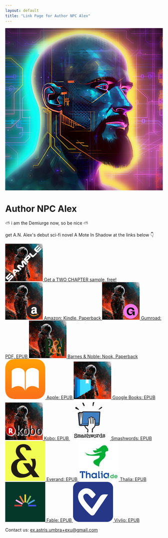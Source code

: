 ```yaml
---
layout: default
title: "Link Page for Author NPC Alex"
---
```


<div class="profile">
    <a href="https://x.com/lastnpcalex" target="_blank">
        <img src="Author_Image.png" alt="Profile Picture">
    </a>
    <h1>Author NPC Alex</h1>
    <p>⛅ i am the Demiurge now, so be nice ⛅</p>
    <p> get A.N. Alex's debut sci-fi novel A Mote In Shadow at the links below 👇</p>
</div>
<div class="single-link">
    <a href="https://github.com/lastnpcalex/AuthorNPCAlex/blob/main/A%20Mote%20in%20Shadow%20-%20A.N.%20Alex%20-%20First%20Two.pdf">
        <img src="AMS_thumbnail_small_sample.png" alt="A Mote in Shadow">
        Get a TWO CHAPTER sample, free!
    </a>
</div>
<div class="links">
    <a href="https://a.co/d/d4eV40z">
        <img src="AMS_thumbnail_small_amazon.png" alt="A Mote in Shadow (Amazon)">
        Amazon: Kindle, Paperback
    </a>
    <a href="https://lastnpcalex.gumroad.com/l/AMoteInShadow">
        <img src="AMS_thumbnail_small_gumroad.png" alt="A Mote in Shadow (Gumroad)">
        Gumroad: PDF, EPUB
    </a>
    <a href="https://www.barnesandnoble.com/w?ean=2940185881507">
        <img src="AMS_thumbnail_120x120xBN.png" alt="A Mote in Shadow (Barnes and Noble)">
        Barnes & Noble: Nook, Paperback
    </a>
    <a href="https://books.apple.com/us/book/a-mote-in-shadow/id6504643594">
        <img src="apple.png" alt="A Mote in Shadow (Apple)"> 
        Apple: EPUB
    </a>
    <a href="https://play.google.com/store/books/details/A_N_Alex_A_Mote_in_Shadow?id=JXgKEQAAQBAJ">
        <img src="AMS_thumbnail_120x120xgoogleplay.png" alt="A Mote in Shadow (Google)">
        Google Books: EPUB
    </a>
    <a href="https://www.kobo.com/us/en/ebook/a-mote-in-shadow">
        <img src="AMS_thumbnail_120x120xkobo.png" alt="A Mote in Shadow (Kobo)">
        Kobo: EPUB
    </a>
    <a href="https://www.smashwords.com/books/view/1580515">
        <img src="smashwords.jpg" alt="A Mote in Shadow (Smashwords)">
        Smashwords: EPUB
    </a>
    <a href="https://www.smashwords.com/books/view/1580515">
        <img src="Everand.png" alt="A Mote in Shadow (Everand)">
        Everand: EPUB
    </a>
    <a href="https://www.thalia.de/shop/home/artikeldetails/A1072246913">
        <img src="thalia.jpg" alt="A Mote in Shadow (Thalia)">
        Thalia: EPUB
    </a>
    <a href="https://fable.co/book/x-9798227966308">
        <img src="fable.png" alt="A Mote in Shadow (Fable)">
        Fable: EPUB
    </a>
    <a href="https://shop.vivlio.com/product/9798227966308_9798227966308_10020/a-mote-in-shadow">
        <img src="vivlio.png" alt="A Mote in Shadow (Vivlio)">
        Vivlio: EPUB
    </a>
</div>
<div class="contact">
    <p>Contact us: <a href="mailto:ex.astris.umbra+exu@gmail.com">ex.astris.umbra+exu@gmail.com</a></p>
</div>
